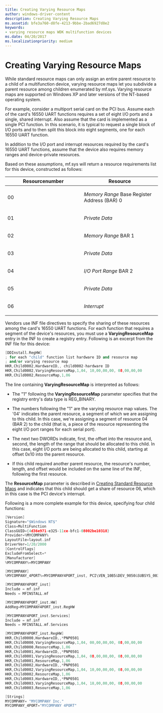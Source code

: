 ```yaml
---
title: Creating Varying Resource Maps
author: windows-driver-content
description: Creating Varying Resource Maps
ms.assetid: bfe3a760-d8fe-4213-9bbe-2bad6927d8e2
keywords:
- varying resource maps WDK multifunction devices
ms.date: 04/20/2017
ms.localizationpriority: medium
---
```


# Creating Varying Resource Maps





While standard resource maps can only assign an entire parent resource to a child of a multifunction device, varying resource maps let you subdivide a parent resource among children enumerated by mf.sys. Varying resource maps are supported on Windows XP and later versions of the NT-based operating system.

For example, consider a multiport serial card on the PCI bus. Assume each of the card's 16550 UART functions requires a set of eight I/O ports and a single, shared interrupt. Also assume that the card is implemented as a single PCI function. In this scenario, it is typical to request a single block of I/O ports and to then split this block into eight segments, one for each 16550 UART function.

In addition to the I/O port and interrupt resources required by the card's 16550 UART functions, assume that the device also requires memory ranges and device-private resources.

Based on these assumptions, mf.sys will return a resource requirements list for this device, constructed as follows:

<table>
<colgroup>
<col width="50%" />
<col width="50%" />
</colgroup>
<thead>
<tr class="header">
<th>Resourcenumber</th>
<th>Resource</th>
</tr>
</thead>
<tbody>
<tr class="odd">
<td><p>00</p></td>
<td><p><em>Memory Range</em> Base Register Address (BAR) 0</p></td>
</tr>
<tr class="even">
<td><p>01</p></td>
<td><p><em>Private Data</em></p></td>
</tr>
<tr class="odd">
<td><p>02</p></td>
<td><p><em>Memory Range</em> BAR 1</p></td>
</tr>
<tr class="even">
<td><p>03</p></td>
<td><p><em>Private Data</em></p></td>
</tr>
<tr class="odd">
<td><p>04</p></td>
<td><p><em>I/O Port Range</em> BAR 2</p></td>
</tr>
<tr class="even">
<td><p>05</p></td>
<td><p><em>Private Data</em></p></td>
</tr>
<tr class="odd">
<td><p>06</p></td>
<td><p><em>Interrupt</em></p></td>
</tr>
</tbody>
</table>

 

Vendors use INF file directives to specify the sharing of these resources among the card's 16550 UART functions. For each function that requires a segment of the device's resources, you must use a **VaryingResourceMap** entry in the INF to create a registry entry. Following is an excerpt from the INF file for this device:

```cpp
[DDInstall.RegHW] 
; for each "child" function list hardware ID and resource map 
; and/or varying resource map
HKR,Child0002,HardwareID,, child0002-hardware ID
HKR,Child0002,VaryingResourceMap,1,04, 10,00,00,00, 08,00,00,00
HKR,Child0002,ResourceMap,1,06
```

The line containing **VaryingResourceMap** is interpreted as follows:

-   The "1" following the **VaryingResourceMap** parameter specifies that the registry entry's data type is REG\_BINARY.

-   The numbers following the "1" are the varying resource map values. The '04' indicates the parent resource, a segment of which we are assigning to this child. In this case, we're assigning a segment of resource 04 (BAR 2) to the child (that is, a piece of the resource representing the eight I/O port ranges for each serial port).

-   The next two DWORDs indicate, first, the offset into the resource and, second, the length of the range that should be allocated to this child. In this case, eight I/O ports are being allocated to this child, starting at offset 0x10 into the parent resource.

-   If this child required another parent resource, the resource's number, length, and offset would be included on the same line of the INF, following the first resource.

The **ResourceMap** parameter is described in [Creating Standard Resource Maps](creating-standard-resource-maps.md) and indicates that this child should get a share of resource 06, which in this case is the PCI device's interrupt.

Following is a more complete example for this device, specifying four child functions:

```cpp
[Version]
Signature="$Windows NT$"
Class=MultiFunction
ClassGUID={4d36e971-e325-11ce-bfc1-08002be10318}
Provider=%MYCOMPANY%
LayoutFile=layout.inf
DriverVer=1/20/2000
[ControlFlags]
ExcludeFromSelect=*
[Manufacturer]
%MYCOMPANY%=MYCOMPANY

[MYCOMPANY]
%MYCOMPANY_4PORT%=MYCOMPANY4PORT_inst, PCI\VEN_10B5&DEV_9050&SUBSYS_003112E0

[MYCOMPANY4PORT_inst]
Include = mf.inf
Needs = MFINSTALL.mf

[MYCOMPANY4PORT_inst.HW]
AddReg=MYCOMPANY4PORT_inst.RegHW

[MYCOMPANY4PORT_inst.Services]
Include = mf.inf
Needs = MFINSTALL.mf.Services

[MYCOMPANY4PORT_inst.RegHW] 
HKR,Child0000,HardwareID,,*PNP0501
HKR,Child0000,VaryingResourceMap,1,04, 00,00,00,00, 08,00,00,00
HKR,Child0000,ResourceMap,1,06
HKR,Child0001,HardwareID,,*PNP0501
HKR,Child0001,VaryingResourceMap,1,04, 08,00,00,00, 08,00,00,00
HKR,Child0001,ResourceMap,1,06
HKR,Child0002,HardwareID,,*PNP0501
HKR,Child0002,VaryingResourceMap,1,04, 10,00,00,00, 08,00,00,00
HKR,Child0002,ResourceMap,1,06
HKR,Child0003,HardwareID,,*PNP0501
HKR,Child0003,VaryingResourceMap,1,04, 18,00,00,00, 08,00,00,00
HKR,Child0003,ResourceMap,1,06

[Strings]
MYCOMPANY= "MYCOMPANY Inc."
MYCOMPANY_4PORT="MYCOMPANY 4PORT"
```

 

 




